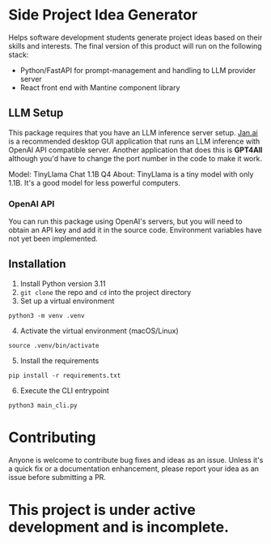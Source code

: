 # Side Project Idea Generator
Helps software development students generate project ideas based on their skills and interests. The final version of this product will run on the following stack:
 - Python/FastAPI for prompt-management and handling to LLM provider server
 - React front end with Mantine component library

## LLM Setup
This package requires that you have an LLM inference server setup. [Jan.ai](https://jan.ai) is a recommended desktop GUI application that runs an LLM inference with OpenAI API compatible server. Another application that does this is **GPT4All** although you'd have to change the port number in the code to make it work.

Model: TinyLlama Chat 1.1B Q4
About: TinyLlama is a tiny model with only 1.1B. It's a good model for less powerful computers.

### OpenAI API
You can run this package using OpenAI's servers, but you will need to obtain an API key and add it in the source code. Environment variables have not yet been implemented.

## Installation
1. Install Python version 3.11
1. `git clone` the repo and `cd` into the project directory
2. Set up a virtual environment
```Shell
python3 -m venv .venv
```
4. Activate the virtual environment (macOS/Linux)
```Shell
source .venv/bin/activate
```
5. Install the requirements
```Shell
pip install -r requirements.txt
```
6. Execute the CLI entrypoint
```Shell
python3 main_cli.py
```

# Contributing
Anyone is welcome to contribute bug fixes and ideas as an issue. Unless it's a quick fix or a documentation enhancement, please report your idea as an issue before submitting a PR.

# This project is under active development and is incomplete.
